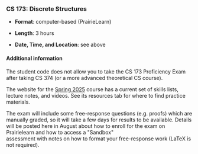 <!---
Feel free to change this link if there is something more appropriate.
Do not change the anchor name.
-->

### <a name="CS173" class="anchor"></a>CS 173: Discrete Structures

* **Format**: computer-based (PrairieLearn)
<!--- -->
* **Length**: 3 hours
<!--- -->
* **Date, Time, and Location**:  see above

<!--- -->

#### Additional information

The student code does not allow you to take the CS 173 Proficiency Exam after taking CS 374 (or a more advanced theoretical CS course).

The website for the [Spring 2025](https://courses.grainger.illinois.edu/cs173/sp2025/ALL-lectures/) course has a current set of skills lists, lecture notes, and videos. See its resources tab for where to find practice materials.

The exam will include some free-response questions (e.g. proofs) which are manually graded, so it will take a few days for results to be available.  Details will be posted here in August about how to enroll for the exam on Prairielearn and how to access a "Sandbox"  
assessment with notes on how to format your free-response work (LaTeX is not required). 

